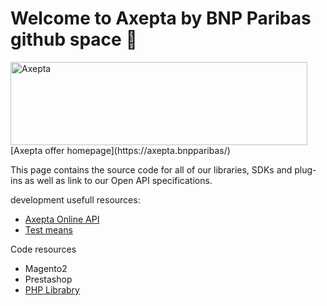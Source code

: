 # Welcome to Axepta by BNP Paribas github space 👋

<img width="475" height="133" alt="Axepta" src="https://github.com/user-attachments/assets/a2da0081-dbc0-4706-b617-31a233de2b41" /> 
[Axepta offer homepage](https://axepta.bnpparibas/)

This page contains the source code for all of our libraries, SDKs and plug-ins as well as link to our Open API specifications. 

development usefull resources:
* [Axepta Online API](https://axeptabnpparibas-docs.redocly.app/)
* [Test means](https://docs.axepta.bnpparibas/display/DOCBNP/Test+Cards+-+Authentication)

Code resources
* Magento2
* Prestashop
* [PHP Librabry](https://github.com/AxeptaBNPParibas/AxeptaOnline-PHP-Library)

<!--
**Here are some ideas to get you started:**
🙋‍♀️ A short introduction - what is your organization all about?
🌈 Contribution guidelines - how can the community get involved?
👩‍💻 Useful resources - where can the community find your docs? Is there anything else the community should know?
🍿 Fun facts - what does your team eat for breakfast?
🧙 Remember, you can do mighty things with the power of [Markdown](https://docs.github.com/github/writing-on-github/getting-started-with-writing-and-formatting-on-github/basic-writing-and-formatting-syntax)
-->

